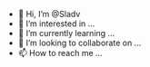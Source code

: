 - 👋 Hi, I’m @Sladv
- 👀 I’m interested in ...
- 🌱 I’m currently learning ...
- 💞️ I’m looking to collaborate on ...
- 📫 How to reach me ...

<!---
Sladv/Sladv is a ✨ special ✨ repository because its `README.md` (this file) appears on your GitHub profile.
You can click the Preview link to take a look at your changes.
--->
